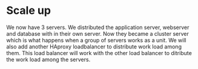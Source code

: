 #  Scale up
We now have 3 servers. We distributed the application server, webserver
	and database with in their own server. Now they became a cluster server
	which is what happens when a group of servers works as a unit. 
	We will also add another HAproxy loadbalancer to distribute work load 
	among them. This load balancer will work with the other load balancer
	to ditribute the work load among the servers.
